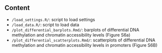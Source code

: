 Content
-------
* `/load_settings.R/`: script to load settings
* `/load_data.R/`: script to load data
* `/plot_differential_barplots.Rmd/`: barplots of differential DNA methylation and chromatin accessibility levels (Figure S6a)
* `/plot_differential_scatterplots.Rmd/`: scatterplots of differential DNA methylation and chromatin accessibility levels in promoters (Figure S6B)

